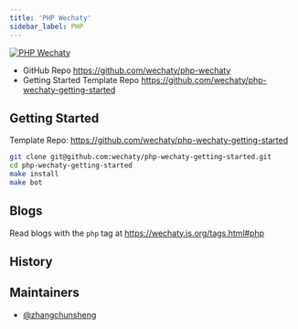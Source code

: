 ```yaml
---
title: 'PHP Wechaty'
sidebar_label: PHP
---
```


[![PHP Wechaty](https://img.shields.io/badge/Wechaty-PHP-7de)](https://github.com/wechaty/php-wechaty)

- GitHub Repo <https://github.com/wechaty/php-wechaty>
- Getting Started Template Repo <https://github.com/wechaty/php-wechaty-getting-started>

## Getting Started

Template Repo: <https://github.com/wechaty/php-wechaty-getting-started>

```sh
git clone git@github.com:wechaty/php-wechaty-getting-started.git
cd php-wechaty-getting-started
make install
make bot
```

## Blogs

Read blogs with the `php` tag at <https://wechaty.js.org/tags.html#php>

## History

## Maintainers

- [@zhangchunsheng](https://github.com/zhangchunsheng)
